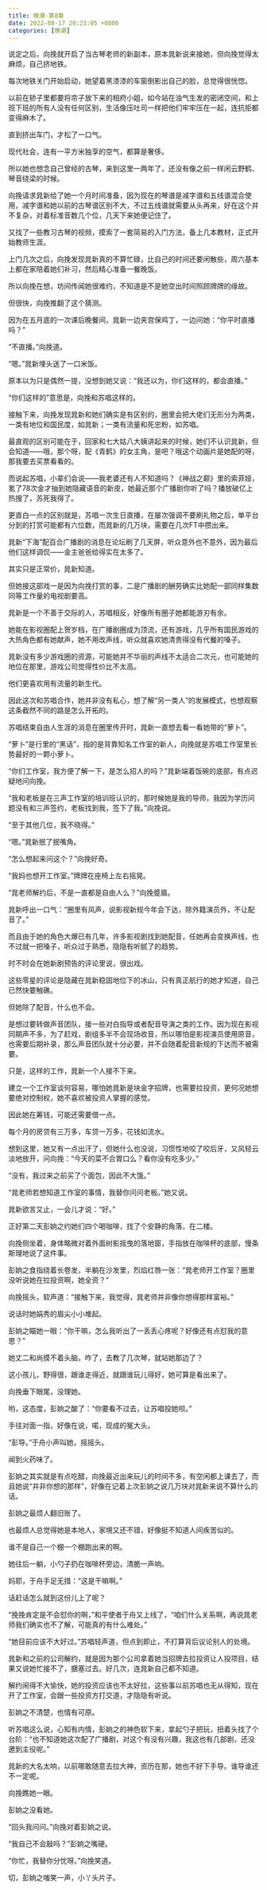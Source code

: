 ```yaml
---
title: 晚潮-第8章
date: 2022-08-17 20:23:05 +0800
categories: [晚潮]
---
```


说定之后，向挽就开启了当古琴老师的新副本，原本晁新说来接她，但向挽觉得太麻烦，自己挤地铁。

每次地铁关门开始启动，她望着黑漆漆的车窗倒影出自己的脸，总觉得很恍惚。

以前在轿子里都要将帘子放下来的相府小姐，如今站在浊气生发的密闭空间，和上班下班的所有人没有任何区别，生活像压吐司一样把他们牢牢压在一起，连抗拒都变得麻木了。

直到挤出车门，才松了一口气。

现代社会，连有一平方米独享的空气，都算是奢侈。

所以她也想念自己曾经的古琴，来到这里一两年了，还没有像之前一样闲云野鹤、琴音绕梁的时候。

向挽请求晁新给了她一个月时间准备，因为现在的琴谱是减字谱和五线谱混合使用，减字谱和她以前的古琴谱区别不大，不过五线谱就需要从头再来，好在这个并不复杂，对着标准音数几个位，几天下来她便记住了。

又找了一些教习古琴的视频，摸索了一套简易的入门方法，备上几本教材，正式开始教师生涯。

上门几次之后，向挽发现晁新真的不算忙碌，比自己的时间还要闲散些，周六基本上都在家陪着她们补习，然后精心准备一餐晚饭。

所以向挽在想，坊间传闻她很难约，不知道是不是她空出时间照顾牌牌的缘故。

但很快，向挽推翻了这个猜测。

因为在五月底的一次课后晚餐间，晁新一边夹宫保鸡丁，一边问她：“你平时直播吗？”

“不直播。”向挽道。

“嗯。”晁新埋头送了一口米饭。

原本以为只是偶然一提，没想到她又说：“我还以为，你们这样的，都会直播。”

“你们这样的”意思是，向挽和苏唱这样的。

接触下来，向挽发现晁新和她们确实是有区别的，圈里会把大佬们无形分为两类，一类有地位和国民度，如晁新；一类有流量和死忠粉，如苏唱。

最直观的区别可能在于，回家和七大姑八大姨讲起来的时候，她们不认识晁新，但会知道——哦，那个呀，配《青鹤》的女主角，是吧？哦这个动画片是她配的呀，那我要去买票看看的。

而说起苏唱，小辈们会说——我老婆还有人不知道吗？《神战之巅》里的索菲娅，氪了78次金才抽到她隐藏语音的新皮，她最近那个广播剧你听了吗？播放破亿上热搜了，苏死我得了。

更直白一点的区别就是，苏唱一次生日直播，在屡次强调不要刷礼物之后，单平台分到的打赏可能都有六位数，而晁新的几万块，需要在几次FT中攒出来。

晁新“下海”配百合广播剧的消息在论坛刷了几天屏，听众意外也不意外，因为最后他们这样调侃——金主爸爸给得实在太多了。

其实只是正常价，晁新知道。

但她接这部戏一是因为向挽打赏的事，二是广播剧的酬劳确实比她配一部同样集数同等工作量的电视剧要高。

晁新是一个不善于交际的人，苏唱相反，好像所有圈子她都能游刃有余。

她能在影视圈配上贺岁档，在广播剧圈成为顶流，还有游戏，几乎所有国民游戏的大热角色都有她献声，她不用改声线，听众就喜欢她清贵得没有代餐的嗓子。

晁新没有多少游戏圈的资源，可能她并不华丽的声线不太适合二次元，也可能她的地位在那里，游戏公司觉得性价比不太高。

他们更喜欢用有流量的新生代。

因此这次和苏唱合作，她并非没有私心，想了解“另一类人”的发展模式，也想观察这条截然不同的路是怎么开拓的。

苏唱结束自由人生涯的消息在圈里传开时，晁新一直想去看一看她带的“萝卜”。

“萝卜”是行里的“黑话”，指的是背靠知名工作室的新人，向挽就是苏唱工作室里长势最好的一颗小萝卜。

“你们工作室，我方便了解一下，是怎么招人的吗？”晁新端着饭碗的底部，有点迟疑地问向挽。

“我和老板是在三声工作室的培训班认识的，那时候她是我的导师，我因为学历问题没有和三声签约，老板找到我，签下了我。”向挽说。

“至于其他几位，我不晓得。”

“嗯。”晁新抿了抿嘴角。

“怎么想起来问这个？”向挽好奇。

“我妈也想开工作室。”牌牌在座椅上左右摇晃。

“晁老师解约后，不是一直都是自由人么？”向挽蹙眉。

晁新呼出一口气：“圈里有风声，说影视新规今年会下达，除外籍演员外，不让配音了。”

而且由于她的角色大爆已有几年，许多影视剧找到她配音，任她再会变换声线，也不过就一把嗓子，听众过于熟悉，隐隐有听腻了的趋势。

时不时会在她新剧预告的评论里说，很出戏。

这些零星的评论是隐藏在晁新稳固地位下的冰山，只有真正航行的她才知道，自己已然快要触礁。

但她除了配音，什么也不会。

是想过要转做声音团队，接一些对白指导或者配音导演之类的工作。因为现在影视同期声不多，为了赶戏，剧组多半不会现场收音，所以哪怕是影视演员使用原音，也需要后期补录，那么声音团队就十分必要，并不会随着配音新规的下达而不被需要。

只是，这样的工作，晁新一个人接不下来。

建立一个工作室谈何容易，哪怕她晁新是块金字招牌，也需要拉投资，更何况她想要绝对控制权，她不喜欢被投资人掌握的感觉。

因此她在筹钱，可能还需要借一点。

每个月的房贷有三万多，车贷一万多，花钱如流水。

想到这里，她又有一点出汗了，但她什么也没说，习惯性地咬了咬后牙，又风轻云淡地放开，问向挽：“今天的菜不合胃口么？看你没有吃多少。”

“没有，我过来之前买了个面包，因此不大饿。”

“晁老师若想知道工作室的事情，我替你问问老板。”她又说。

晁新欲言又止，一会儿才说：“好。”

正好第二天彭姠之约她们四个喝咖啡，找了个安静的角落，在二楼。

向挽侧坐着，身体略微对着外面树影摇曳的落地窗，手指放在咖啡杯的底部，慢条斯理地说了这件事。

彭姠之食指绕着长卷发，半躺在沙发里，烈焰红唇一张：“晁老师开工作室？圈里没听说她在拉投资啊，她全资？”

向挽摇头，软声道：“接触下来，我觉得，晁老师并非像你想得那样富裕。”

说话时她娟秀的眉尖小小堆起。

彭姠之瞄她一眼：“你干嘛，怎么我听出了一丢丢心疼呢？好像还有点怼我的意思？”

她丈二和尚摸不着头脑，咋了，去教了几次琴，就站她那边了？

这小孩儿，野得很，跟谁走得近，就跟谁玩儿得好，她可算是看出来了。

向挽垂下眼尾，没理她。

哟，这态度，彭姠之酸了：“你要看不过去，让苏唱投她呗。”

手往对面一指，好像在说，喏，现成的冤大头。

“彭导。”于舟小声叫她，摇摇头。

闻到火药味了。

彭姠之其实就是有点吃醋，向挽最近出来玩儿的时间不多，有空闲都上课去了，而且她说“并非你想的那样”，好像在记着上次彭姠之说几万块对晁新来说不算什么的话。

彭姠之最烦人翻旧账了。

也最烦人总觉得她是本地人，家境又还不错，好像挺不知道人间疾苦似的。

谁不是自己一个棚一个棚跑出来的啊。

她往后一躺，小勺子扔在咖啡杯旁边，清脆一声响。

妈耶，于舟手足无措：“这是干嘛啊。”

话赶话怎么就到这份儿上了呢？

“挽挽肯定是不会怼你的啊，”和平使者于舟又上线了，“咱们什么关系啊，再说晁老师我们确实也不了解，可能真的有什么难处。”

“她目前应该不大好过。”苏唱轻声道，但点到即止，不打算背后议论别人的处境。

晁新和之前的公司解约，就是因为那个公司拿着她当招牌去拉投资让人投项目，结果又说她忙接不了，搪塞过去。好几次，连晁新自己都不知道。

解约闹得不大愉快，她的投资应该也不太好拉，这些事以前苏唱也无从得知，现在开了工作室，会跟一些投资方打交道，才隐隐有听说。

彭姠之不清楚，也情有可原。

听苏唱这么说，心知有内情，彭姠之的神色软下来，拿起勺子把玩，扭着头找了个台阶：“也不知道她这次配了广播剧，对这个有没有兴趣，我这也有几部剧，还没邀到主役呢。”

晁新的大名太响，以前哪敢随意去拉大神，资历在那，她也不好下手导。谁导谁还不一定呢。

向挽瞧她一眼。

彭姠之没看她。

“回头我问问。”向挽对着彭姠之说。

“我自己不会敲吗？”彭姠之嘴硬。

“你忙，我替你分忧呀。”向挽笑道。

切，彭姠之嗤笑一声，小丫头片子。

